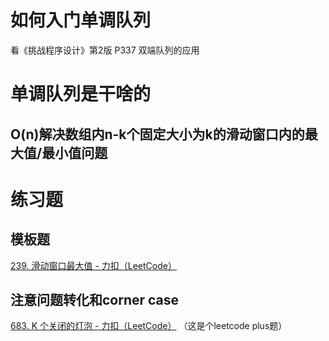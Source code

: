 # 如何入门单调队列
看《挑战程序设计》第2版 P337 双端队列的应用

# 单调队列是干啥的
## O(n)解决数组内n-k个固定大小为k的滑动窗口内的最大值/最小值问题

# 练习题
## 模板题
[239. 滑动窗口最大值 - 力扣（LeetCode）](https://leetcode.cn/problems/sliding-window-maximum/description/)

## 注意问题转化和corner case
[683. K 个关闭的灯泡 - 力扣（LeetCode）](https://leetcode.cn/problems/k-empty-slots/description/)  （这是个leetcode plus题）